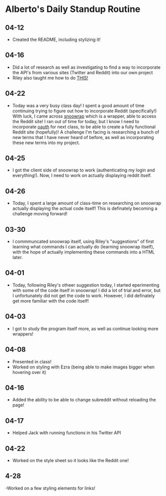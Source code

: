 # Alberto's Daily Standup Routine

## 04-12

 -  Created the README, including stylizing it!
 
## 04-16

 -  Did a lot of research as well as investigating to find a way to incorporate the API's from various sites (Twitter and Reddit) into our own project 
 - Riley also taught me how to do [THIS!](https://google.com)


## 04-22

 - Today was a very busy class day! I spent a good amount of time  continuing trying to figure out how to incorporate Reddit (specifically!) With luck, I came across [snoowrap](https://github.com/not-an-aardvark/snoowrap) which is a wrapper, able to access the Reddit site! I ran out of time for today, but I know I need to incorporate [oauth](https://github.com/not-an-aardvark/reddit-oauth-helper) for next class, to be able to create a fully functional Reddit site (hopefully)! A challenge I'm facing is researching a bunch of new terms that I have never heard of before, as well as incorporating these new terms into my project.

## 04-25

- I got the client side of snoowrap to work (authenticating my login and everything!). Now, I need to work on actually displaying reddit itself.

## 04-26

- Today, I spent a large amount of class-time on researching on snoowrap actually displaying the actual code itself! This is definately becoming a challenge moving forward!

## 03-30

- I commmuncated snoowrap itself, using Riley's "suggestions" of first learning what commands I can actually do (learning snoowrap itself), with the hope of actually implementing these commands into a HTML later.


## 04-01

- Today, following Riley's otheer suggestion today, I started eperimenting with some of the code itself in snoowrap! I did a lot of trial and error, but I unfortunately did not get the code to work. However, I did definately get more familiar with the code itself!



## 04-03 

- I got to study the program itself more, as well as continue looking more wrappers!


## 04-08

- Presented in class!
- Worked on styling with Ezra (being able to make images bigger when hovering over it)


## 04-16

- Added the ability to be able to change subreddit without reloading the page!


## 04-17

- Helped Jack with running functions in his Twitter API



## 04-22
- Worked on the style sheet so it looks like the Reddit one!

## 4-28
-Worked on a few styling elements for links!

